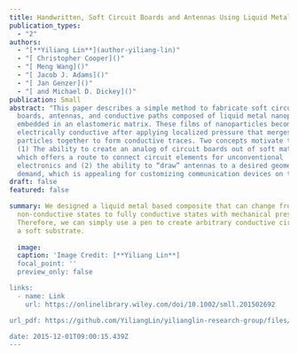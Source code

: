 ```yaml
---
title: Handwritten, Soft Circuit Boards and Antennas Using Liquid Metal Nanoparticles
publication_types:
  - "2"
authors:
  - "[**Yiliang Lin**](author-yiliang-lin)"
  - "[ Christopher Cooper]()"
  - "[ Meng Wang]()"
  - "[ Jacob J. Adams]()"
  - "[ Jan Genzer]()"
  - "[ and Michael D. Dickey]()"
publication: Small
abstract: "This paper describes a simple method to fabricate soft circuit
  boards, antennas, and conductive paths composed of liquid metal nanoparticles
  embedded in an elastomeric matrix. These films of nanoparticles become
  electrically conductive after applying localized pressure that merges the
  particles together to form conductive traces. Two concepts motivate this work:
  (1) The ability to create an analog of circuit boards out of soft materials,
  which offers a route to connect circuit elements for unconventional
  electronics and (2) the ability to “draw” antennas to a desired geometry on
  demand, which is appealing for customizing communication devices on the fly."
draft: false
featured: false

summary: We designed a liquid metal based composite that can change from
  non-conductive states to fully conductive states with mechanical pressure.
  Therefore, we can simply use a pen to create arbitrary conductive circuits on
  a soft substrate.
  
  image:
  caption: 'Image Credit: [**Yiliang Lin**]
  focal_point: ''
  preview_only: false

links:
  - name: Link
    url: https://onlinelibrary.wiley.com/doi/10.1002/smll.201502692

url_pdf: https://github.com/YiliangLin/yilianglin-research-group/files/9945436/Handwritten.Soft.Circuit.Boards.and.Antennas.Using.Liquid.Metal.Nanoparticles.pdf

date: 2015-12-01T09:00:15.439Z
---
```

